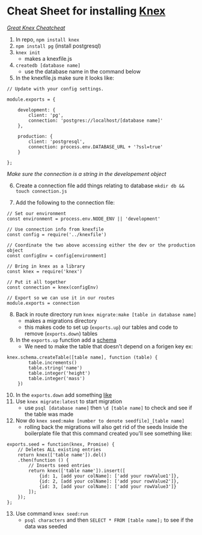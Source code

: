 # Cheat Sheet for installing [Knex](https://knexjs.org/)
_[Great Knex Cheatcheat](https://devhints.io/knex)_
1. In repo, `npm install knex`
2. `npm install pg` (install postgresql)
3. `knex init`
    * makes a knexfile.js
4. `createdb [database name]`
    * use the database name in the command below
5. In the knexfile.js make sure it looks like:
```
// Update with your config settings.

module.exports = {

    development: {
        client: 'pg',
        connection: 'postgres://localhost/[database name]'
    },

    production: {
        client: 'postgresql',
        connection: process.env.DATABASE_URL + '?ssl=true'
    }

};
```
*Make sure the connection is a string in the developement object*

6. Create a connection file add things relating to database `mkdir db && touch connection.js`

7. Add the following to the connection file:
```
// Set our environment
const environment = process.env.NODE_ENV || 'development'

// Use connection info from knexfile
const config = require('../knexfile')

// Coordinate the two above accessing either the dev or the production object
const configEnv = config[environment]

// Bring in knex as a library
const knex = require('knex')

// Put it all together
const connection = knex(configEnv)

// Export so we can use it in our routes
module.exports = connection
```
8. Back in route directory run `knex migrate:make [table in database name]`
    * makes a migrations directory
    * this makes code to set up (`exports.up`) our tables and code to remove (`exports.down`) tables
9. In the `exports.up` function add a [schema](https://knexjs.org/#Schema)
    * We need to make the table that doesn't depend on a forigen key
ex:
```
knex.schema.createTable([table name], function (table) {
        table.increments()
        table.string('name')
        table.integer('height')
        table.integer('mass')
    })
```
10. In the `exports.down` add something [like](https://knexjs.org/#Schema-dropTableIfExists)
11. Use `knex migrate:latest` to start migration
    * use `psql [database name]` then `\d [table name]` to check and see if the table was made
12. Now do `knex seed:make [number to denote seedfile]_[table name]`
    * rolling back the migrations will also get rid of the seeds
Inside the boilerplate file that this command created you'll see something like:
```
exports.seed = function(knex, Promise) {
    // Deletes ALL existing entries
    return knex(['table name']).del()
    .then(function () {
        // Inserts seed entries
        return knex(['table name']).insert([
            {id: 1, [add your colName]: ['add your rowValue1']},
            {id: 2, [add your colName]: ['add your rowValue2']},
            {id: 3, [add your colName]: ['add your rowValue3']}
        ]);
    });
};
```

13. Use command `knex seed:run`
    * `psql characters` and then `SELECT * FROM [table name];` to see if the data was seeded